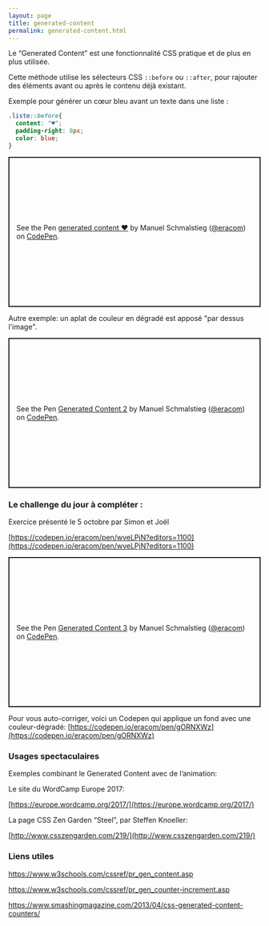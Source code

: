 ```yaml
---
layout: page
title: generated-content
permalink: generated-content.html
---
```


Le “Generated Content” est une fonctionnalité CSS pratique et de plus en plus utilisée.

Cette méthode utilise les sélecteurs CSS `::before` ou `::after`, pour rajouter des éléments avant ou après le contenu déjà existant.  

Exemple pour générer un cœur bleu avant un texte dans une liste :

```css
.liste::before{ 
  content: "♥"; 
  padding-right: 8px; 
  color: blue; 
} 
```

<p class="codepen" data-height="300" data-default-tab="css,result" data-slug-hash="porerxM" data-editable="true" data-user="eracom" style="height: 300px; box-sizing: border-box; display: flex; align-items: center; justify-content: center; border: 2px solid; margin: 1em 0; padding: 1em;">
  <span>See the Pen <a href="https://codepen.io/eracom/pen/porerxM">
  generated content ♥</a> by Manuel Schmalstieg (<a href="https://codepen.io/eracom">@eracom</a>)
  on <a href="https://codepen.io">CodePen</a>.</span>
</p>


Autre exemple: un aplat de couleur en dégradé est apposé "par dessus l'image".

<p class="codepen" data-height="300" data-default-tab="css,result" data-slug-hash="gORNXWz" data-editable="true" data-user="eracom" style="height: 300px; box-sizing: border-box; display: flex; align-items: center; justify-content: center; border: 2px solid; margin: 1em 0; padding: 1em;">
  <span>See the Pen <a href="https://codepen.io/eracom/pen/gORNXWz">
  Generated Content 2</a> by Manuel Schmalstieg (<a href="https://codepen.io/eracom">@eracom</a>)
  on <a href="https://codepen.io">CodePen</a>.</span>
</p>

### Le challenge du jour à compléter :

Exercice présenté le 5 octobre par Simon et Joël

[https://codepen.io/eracom/pen/wveLPjN?editors=1100](https://codepen.io/eracom/pen/wveLPjN?editors=1100) 

<p class="codepen" data-height="300" data-default-tab="css,result" data-slug-hash="wveLPjN" data-editable="true" data-user="eracom" style="height: 300px; box-sizing: border-box; display: flex; align-items: center; justify-content: center; border: 2px solid; margin: 1em 0; padding: 1em;">
  <span>See the Pen <a href="https://codepen.io/eracom/pen/wveLPjN">
  Generated Content 3</a> by Manuel Schmalstieg (<a href="https://codepen.io/eracom">@eracom</a>)
  on <a href="https://codepen.io">CodePen</a>.</span>
</p>

Pour vous auto-corriger, voici un Codepen qui applique un fond avec une couleur-dégradé: [https://codepen.io/eracom/pen/gORNXWz](https://codepen.io/eracom/pen/gORNXWz)

### Usages spectaculaires

Exemples combinant le Generated Content avec de l’animation: 

Le site du WordCamp Europe 2017:

[https://europe.wordcamp.org/2017/](https://europe.wordcamp.org/2017/) 

La page CSS Zen Garden “Steel”, par Steffen Knoeller: 

[http://www.csszengarden.com/219/](http://www.csszengarden.com/219/) 


### Liens utiles

https://www.w3schools.com/cssref/pr_gen_content.asp 

https://www.w3schools.com/cssref/pr_gen_counter-increment.asp 

https://www.smashingmagazine.com/2013/04/css-generated-content-counters/ 